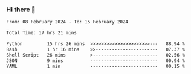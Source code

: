 ### Hi there 👋

<!--
**ututono/ututono** is a ✨ _special_ ✨ repository because its `README.md` (this file) appears on your GitHub profile.

Here are some ideas to get you started:

- 🔭 I’m currently working on ...
- 🌱 I’m currently learning ...
- 👯 I’m looking to collaborate on ...
- 🤔 I’m looking for help with ...
- 💬 Ask me about ...
- 📫 How to reach me: ...
- 😄 Pronouns: ...
- ⚡ Fun fact: ...
-->



<!--START_SECTION:waka-->

```txt
From: 08 February 2024 - To: 15 February 2024

Total Time: 17 hrs 21 mins

Python         15 hrs 26 mins  >>>>>>>>>>>>>>>>>>>>>>---   88.94 %
Bash           1 hr 16 mins    >>-----------------------   07.37 %
Shell Script   26 mins         >------------------------   02.56 %
JSON           9 mins          -------------------------   00.94 %
YAML           1 min           -------------------------   00.15 %
```

<!--END_SECTION:waka-->

